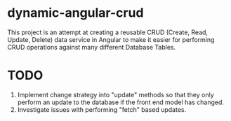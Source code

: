 # dynamic-angular-crud
This project is an attempt at creating a reusable CRUD (Create, Read, Update, Delete) data service in Angular to make it easier for performing CRUD operations against many different Database Tables.

# TODO
1. Implement change strategy into "update" methods so that they only perform an update to the database if the front end model has changed.
2. Investigate issues with performing "fetch" based updates.
